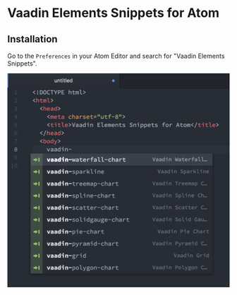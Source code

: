 # Vaadin Elements Snippets for Atom

## Installation

Go to the `Preferences` in your Atom Editor and search for "Vaadin Elements Snippets".

![Vaadin Elements Snippets](https://raw.githubusercontent.com/tehapo/atom-vaadin-elements-snippets/master/screenshot.png)
